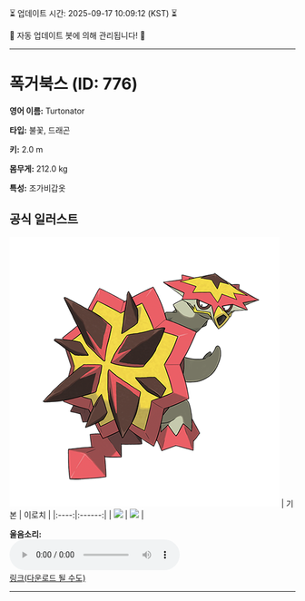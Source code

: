 
⏳ 업데이트 시간: 2025-09-17 10:09:12 (KST) ⏳

🤖 자동 업데이트 봇에 의해 관리됩니다! 🤖

---

# 폭거북스 (ID: 776)
**영어 이름:** Turtonator

**타입:** 불꽃, 드래곤

**키:** 2.0 m

**몸무게:** 212.0 kg

**특성:** 조가비갑옷

## 공식 일러스트
![](https://raw.githubusercontent.com/PokeAPI/sprites/master/sprites/pokemon/other/official-artwork/776.png)
| 기본 | 이로치 |
|:----:|:------:|
| <img src="http://play.pokemonshowdown.com/sprites/ani/turtonator.gif" width="200"> | <img src="http://play.pokemonshowdown.com/sprites/ani-shiny/turtonator.gif" width="200"> |

**울음소리:**<br><audio controls src="https://raw.githubusercontent.com/PokeAPI/cries/main/cries/pokemon/latest/776.ogg"></audio><br> [링크(다운로드 될 수도)](https://raw.githubusercontent.com/PokeAPI/cries/main/cries/pokemon/latest/776.ogg)


---
